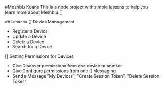 #Meshblu Koans
This is a node project with simple lessons to help you learn more about Meshblu []

##Lessons
[] Device Management

- Register a Device
- Update a Device
- Delete a Device
- Search for a Device



[] Setting Permissions for Devices
 - Give Discover permissions from one device to another
 - Give Configure permissions from one 
[] Messaging
- Send a Message
  "My Devices",
  "Create Session Token",
  "Delete Session Token"
